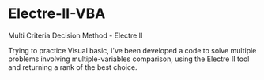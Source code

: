 # Electre-II-VBA
Multi Criteria Decision Method - Electre II


Trying to practice Visual basic, i've been developed a code to solve multiple problems involving multiple-variables comparison, 
using the Electre II tool and returning a rank of the best choice.
